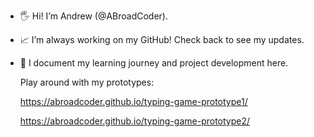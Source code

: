 - 🖐 Hi! I’m Andrew (@ABroadCoder).
- 📈 I’m always working on my GitHub! Check back to see my updates.
- 🎇 I document my learning journey and project development here.

  Play around with my prototypes:
 
  https://abroadcoder.github.io/typing-game-prototype1/
  
  https://abroadcoder.github.io/typing-game-prototype2/

<!---
ABroadCoder/ABroadCoder is a ✨ special ✨ repository because its `README.md` (this file) appears on your GitHub profile.
You can click the Preview link to take a look at your changes.
--->
